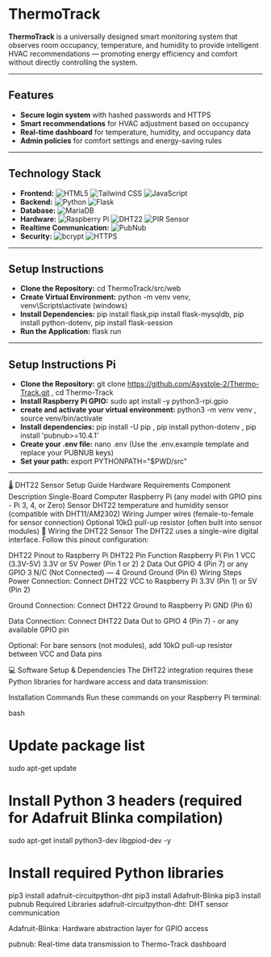 # ThermoTrack

**ThermoTrack** is a universally designed smart monitoring system that observes room occupancy, temperature, and humidity to provide intelligent HVAC recommendations — promoting energy efficiency and comfort without directly controlling the system.

---

## Features

- **Secure login system** with hashed passwords and HTTPS
- **Smart recommendations** for HVAC adjustment based on occupancy
- **Real-time dashboard** for temperature, humidity, and occupancy data
- **Admin policies** for comfort settings and energy-saving rules

---

## Technology Stack

- **Frontend:** ![HTML5](https://img.shields.io/badge/HTML5-E34F26?logo=html5&logoColor=white) ![Tailwind CSS](https://img.shields.io/badge/Tailwind_CSS-38B2AC?logo=tailwindcss&logoColor=white) ![JavaScript](https://img.shields.io/badge/JavaScript-F7DF1E?logo=javascript&logoColor=black) 
- **Backend:** ![Python](https://img.shields.io/badge/Python-3776AB?logo=python&logoColor=white) ![Flask](https://img.shields.io/badge/Flask-000000?logo=flask&logoColor=white) 
- **Database:** ![MariaDB](https://img.shields.io/badge/MariaDB-003545?logo=mariadb&logoColor=white) 
- **Hardware:** ![Raspberry Pi](https://img.shields.io/badge/Raspberry%20Pi-A22846?logo=raspberrypi&logoColor=white) ![DHT22](https://img.shields.io/badge/DHT22_Sensor-00BFFF?logo=sensors&logoColor=white) ![PIR Sensor](https://img.shields.io/badge/PIR_Sensor-FF4500?logo=sensors&logoColor=white) 
- **Realtime Communication:** ![PubNub](https://img.shields.io/badge/PubNub-E61C3F?logo=pubnub&logoColor=white) 
- **Security:** ![bcrypt](https://img.shields.io/badge/bcrypt-00BFA6?logo=lock&logoColor=white) ![HTTPS](https://img.shields.io/badge/HTTPS-00599C?logo=ssl&logoColor=white) 

---

## Setup Instructions

- **Clone the Repository:** cd ThermoTrack/src/web
- **Create Virtual Environment:** python -m venv venv, venv\Scripts\activate (windows)
- **Install Dependencies:** pip install flask,pip install flask-mysqldb, pip install python-dotenv, pip install flask-session
- **Run the Application:** flask run

---

## Setup Instructions Pi

- **Clone the Repository:** git clone https://github.com/Asystole-2/Thermo-Track.git , 
cd Thermo-Track
- **Install Raspberry Pi GPIO:** sudo apt install -y python3-rpi.gpio
- **create and activate your virtual environment:** python3 -m venv venv , 
source venv/bin/activate
- **Install dependencies:** pip install -U pip ,
pip install python-dotenv ,
pip install 'pubnub>=10.4.1'
- **Create your .env file:** nano .env (Use the .env.example template and replace your PUBNUB keys)
- **Set your path:** export PYTHONPATH="$PWD/src"

---

🌡️ DHT22 Sensor Setup Guide
Hardware Requirements
Component	Description
Single-Board Computer	Raspberry Pi (any model with GPIO pins - Pi 3, 4, or Zero)
Sensor	DHT22 temperature and humidity sensor (compatible with DHT11/AM2302)
Wiring	Jumper wires (female-to-female for sensor connection)
Optional	10kΩ pull-up resistor (often built into sensor modules)
🔌 Wiring the DHT22 Sensor
The DHT22 uses a single-wire digital interface. Follow this pinout configuration:

DHT22 Pinout to Raspberry Pi
DHT22 Pin	Function	Raspberry Pi Pin
1	VCC (3.3V-5V)	3.3V or 5V Power (Pin 1 or 2)
2	Data Out	GPIO 4 (Pin 7) or any GPIO
3	N/C (Not Connected)	—
4	Ground	Ground (Pin 6)
Wiring Steps
Power Connection: Connect DHT22 VCC to Raspberry Pi 3.3V (Pin 1) or 5V (Pin 2)

Ground Connection: Connect DHT22 Ground to Raspberry Pi GND (Pin 6)

Data Connection: Connect DHT22 Data Out to GPIO 4 (Pin 7) - or any available GPIO pin

Optional: For bare sensors (not modules), add 10kΩ pull-up resistor between VCC and Data pins

💻 Software Setup & Dependencies
The DHT22 integration requires these Python libraries for hardware access and data transmission:

Installation Commands
Run these commands on your Raspberry Pi terminal:

bash
# Update package list
sudo apt-get update

# Install Python 3 headers (required for Adafruit Blinka compilation)
sudo apt-get install python3-dev libgpiod-dev -y

# Install required Python libraries
pip3 install adafruit-circuitpython-dht
pip3 install Adafruit-Blinka
pip3 install pubnub
Required Libraries
adafruit-circuitpython-dht: DHT sensor communication

Adafruit-Blinka: Hardware abstraction layer for GPIO access

pubnub: Real-time data transmission to Thermo-Track dashboard
